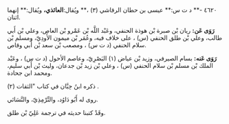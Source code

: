 ٤٦٢٠ -** د ت س:** عيسى بن حطان الرقاشي (٣) ،** ويُقال:**العائذي،** ويُقال:** إنهما اثنان.

**رَوَى عَن:** ريان بْن صبرة بْن هوذة الحنفي، وعَبْد اللَّه بْن عَمْرو بْن العاص، وعلي بْن أَبي طالب، وعلي بْن طلق الحنفي (س) ، على خلاف فيه، وعُمَر بْن ميمون الأَودِيّ، ومسلم بْن سلام الحنفي (د ت س) ، ومصعب بْن سعد بْن أَبي وقاص.

**رَوَى عَنه:** بسام الصيرفي، وزيد بْن عياض (١) البَصْرِيّ، وعاصم الأحول (د ت س) ، وعَبْد الملك بْن مسلم بْن سلام الحنفي (س) ، وعلي بْن زيد بْن جدعان، وليث بْن أَبي سليم، ومحمد ابن جحادة.

ذكره ابنُ حِبَّان في كتاب "الثقات (٢) .

روى له أَبُو دَاوُد، والتِّرْمِذِيّ، والنَّسَائي.

وقَدْ كتبنا حديثه في ترجمة عَلِيّ بْن طلق.